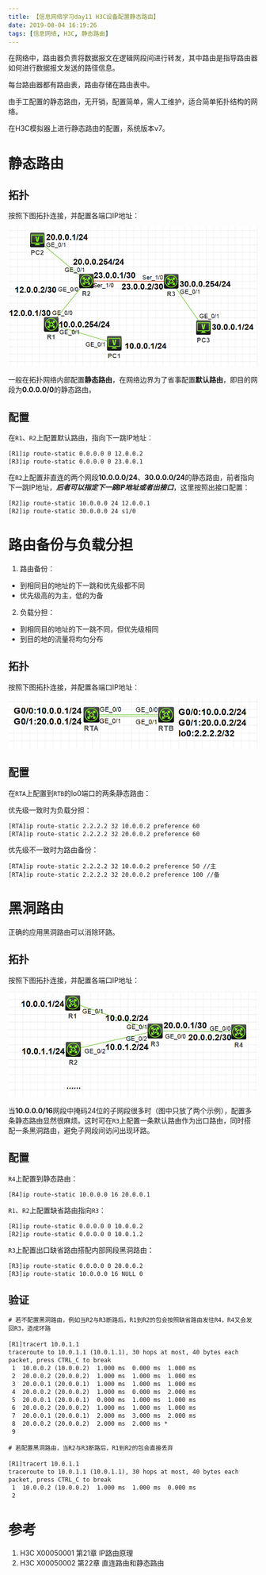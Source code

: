 ```yaml
---
title: 【信息网络学习day11 H3C设备配置静态路由】
date: 2019-08-04 16:19:26
tags: [信息网络, H3C, 静态路由]
---
```


在网络中，路由器负责将数据报文在逻辑网段间进行转发，其中路由是指导路由器如何进行数据报文发送的路径信息。

每台路由器都有路由表，路由存储在路由表中。

由手工配置的静态路由，无开销，配置简单，需人工维护，适合简单拓扑结构的网络。

在H3C模拟器上进行静态路由的配置，系统版本v7。

<!-- more -->

# 静态路由

## 拓扑

按照下图拓扑连接，并配置各端口IP地址：

![](./1029/1.PNG)

一般在拓扑网络内部配置**静态路由**，在网络边界为了省事配置**默认路由**，即目的网段为**0.0.0.0/0**的静态路由。

## 配置

在`R1`、`R2`上配置默认路由，指向下一跳IP地址：

```
[R1]ip route-static 0.0.0.0 0 12.0.0.2
[R3]ip route-static 0.0.0.0 0 23.0.0.1
```

在`R2`上配置非直连的两个网段**10.0.0.0/24**、**30.0.0.0/24**的静态路由，前者指向下一跳IP地址，***后者可以指定下一跳IP地址或者出接口***，这里按照出接口配置：

```
[R2]ip route-static 10.0.0.0 24 12.0.0.1
[R2]ip route-static 30.0.0.0 24 s1/0
```

# 路由备份与负载分担

1. 路由备份：
* 到相同目的地址的下一跳和优先级都不同
* 优先级高的为主，低的为备
2. 负载分担：
* 到相同目的地址的下一跳不同，但优先级相同
* 到目的地的流量将均匀分布

## 拓扑

按照下图拓扑连接，并配置各端口IP地址：

![](./1029/2.PNG)

## 配置

在`RTA`上配置到`RTB`的lo0端口的两条静态路由：

优先级一致时为负载分担：

```
[RTA]ip route-static 2.2.2.2 32 10.0.0.2 preference 60
[RTA]ip route-static 2.2.2.2 32 20.0.0.2 preference 60
```

优先级不一致时为路由备份：

```
[RTA]ip route-static 2.2.2.2 32 10.0.0.2 preference 50 //主
[RTA]ip route-static 2.2.2.2 32 20.0.0.2 preference 100 //备
```

# 黑洞路由

正确的应用黑洞路由可以消除环路。

## 拓扑

按照下图拓扑连接，并配置各端口IP地址：

![](./1029/3.PNG)

当**10.0.0.0/16**网段中掩码24位的子网段很多时（图中只放了两个示例），配置多条静态路由显然很麻烦。这时可在`R3`上配置一条默认路由作为出口路由，同时搭配一条黑洞路由，避免子网段间访问出现环路。

## 配置

`R4`上配置到静态路由：

```
[R4]ip route-static 10.0.0.0 16 20.0.0.1
```

`R1`、`R2`上配置缺省路由指向`R3`：

```
[R1]ip route-static 0.0.0.0 0 10.0.0.2
[R2]ip route-static 0.0.0.0 0 10.0.1.2
```

`R3`上配置出口缺省路由搭配内部网段黑洞路由：

```
[R3]ip route-static 0.0.0.0 0 20.0.0.2
[R3]ip route-static 10.0.0.0 16 NULL 0
```

## 验证

```
# 若不配置黑洞路由，例如当R2与R3断路后，R1到R2的包会按照缺省路由发往R4，R4又会发回R3，造成环路

[R1]tracert 10.0.1.1
traceroute to 10.0.1.1 (10.0.1.1), 30 hops at most, 40 bytes each packet, press CTRL_C to break
 1  10.0.0.2 (10.0.0.2)  1.000 ms  0.000 ms  1.000 ms
 2  20.0.0.2 (20.0.0.2)  1.000 ms  1.000 ms  1.000 ms
 3  20.0.0.1 (20.0.0.1)  1.000 ms  1.000 ms  1.000 ms
 4  20.0.0.2 (20.0.0.2)  1.000 ms  0.000 ms  2.000 ms
 5  20.0.0.1 (20.0.0.1)  0.000 ms  1.000 ms  1.000 ms
 6  20.0.0.2 (20.0.0.2)  1.000 ms  1.000 ms  1.000 ms
 7  20.0.0.1 (20.0.0.1)  2.000 ms  3.000 ms  2.000 ms
 8  20.0.0.2 (20.0.0.2)  2.000 ms  2.000 ms *
 9

# 若配置黑洞路由，当R2与R3断路后，R1到R2的包会直接丢弃

[R1]tracert 10.0.1.1
traceroute to 10.0.1.1 (10.0.1.1), 30 hops at most, 40 bytes each packet, press CTRL_C to break
 1  10.0.0.2 (10.0.0.2)  1.000 ms  1.000 ms  0.000 ms
 2

```

# 参考

1. H3C X00050001 第21章 IP路由原理
2. H3C X00050002 第22章 直连路由和静态路由